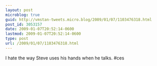 ```yaml
---
layout: post
microblog: true
guid: http://vmstan-tweets.micro.blog/2009/01/07/1103476318.html
post_id: 3053157
date: 2009-01-07T20:52:14-0600
lastmod: 2009-01-07T20:52:14-0600
type: post
url: /2009/01/07/1103476318.html
---
```

I hate the way Steve uses his hands when he talks. #ces
